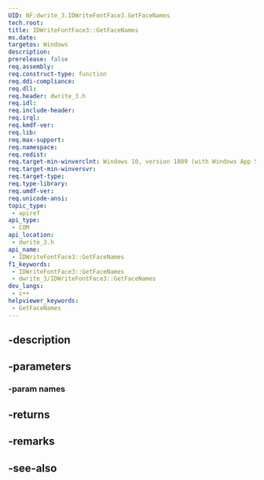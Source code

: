 ```yaml
---
UID: NF:dwrite_3.IDWriteFontFace3.GetFaceNames
tech.root: 
title: IDWriteFontFace3::GetFaceNames
ms.date: 
targetos: Windows
description: 
prerelease: false
req.assembly: 
req.construct-type: function
req.ddi-compliance: 
req.dll: 
req.header: dwrite_3.h
req.idl: 
req.include-header: 
req.irql: 
req.kmdf-ver: 
req.lib: 
req.max-support: 
req.namespace: 
req.redist: 
req.target-min-winverclnt: Windows 10, version 1809 (with Windows App SDK 0.5 or later)
req.target-min-winversvr: 
req.target-type: 
req.type-library: 
req.umdf-ver: 
req.unicode-ansi: 
topic_type:
 - apiref
api_type:
 - COM
api_location:
 - dwrite_3.h
api_name:
 - IDWriteFontFace3::GetFaceNames
f1_keywords:
 - IDWriteFontFace3::GetFaceNames
 - dwrite_3/IDWriteFontFace3::GetFaceNames
dev_langs:
 - c++
helpviewer_keywords:
 - GetFaceNames
---
```


## -description

## -parameters

### -param names

## -returns

## -remarks

## -see-also


